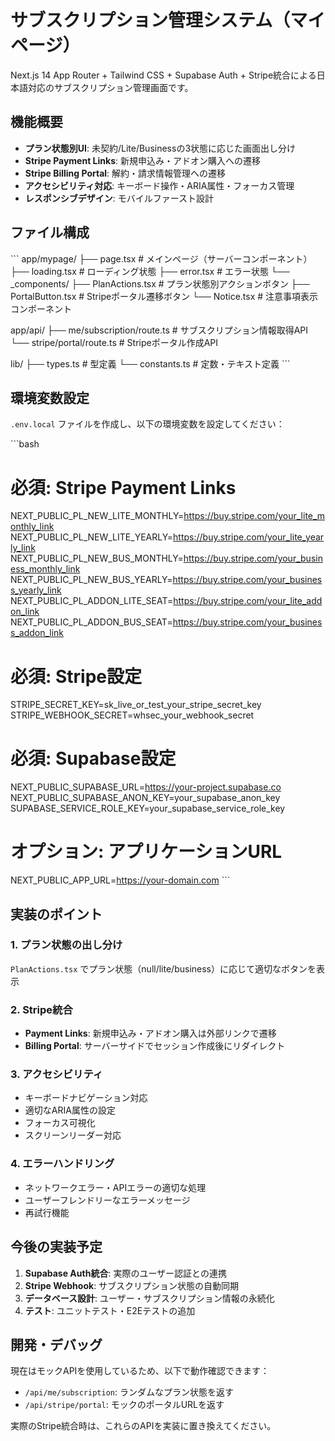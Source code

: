 # サブスクリプション管理システム（マイページ）

Next.js 14 App Router + Tailwind CSS + Supabase Auth + Stripe統合による日本語対応のサブスクリプション管理画面です。

## 機能概要

- **プラン状態別UI**: 未契約/Lite/Businessの3状態に応じた画面出し分け
- **Stripe Payment Links**: 新規申込み・アドオン購入への遷移
- **Stripe Billing Portal**: 解約・請求情報管理への遷移
- **アクセシビリティ対応**: キーボード操作・ARIA属性・フォーカス管理
- **レスポンシブデザイン**: モバイルファースト設計

## ファイル構成

\`\`\`
app/mypage/
├── page.tsx                    # メインページ（サーバーコンポーネント）
├── loading.tsx                 # ローディング状態
├── error.tsx                   # エラー状態
└── _components/
    ├── PlanActions.tsx         # プラン状態別アクションボタン
    ├── PortalButton.tsx        # Stripeポータル遷移ボタン
    └── Notice.tsx              # 注意事項表示コンポーネント

app/api/
├── me/subscription/route.ts    # サブスクリプション情報取得API
└── stripe/portal/route.ts      # Stripeポータル作成API

lib/
├── types.ts                    # 型定義
└── constants.ts                # 定数・テキスト定義
\`\`\`

## 環境変数設定

`.env.local` ファイルを作成し、以下の環境変数を設定してください：

\`\`\`bash
# 必須: Stripe Payment Links
NEXT_PUBLIC_PL_NEW_LITE_MONTHLY=https://buy.stripe.com/your_lite_monthly_link
NEXT_PUBLIC_PL_NEW_LITE_YEARLY=https://buy.stripe.com/your_lite_yearly_link
NEXT_PUBLIC_PL_NEW_BUS_MONTHLY=https://buy.stripe.com/your_business_monthly_link
NEXT_PUBLIC_PL_NEW_BUS_YEARLY=https://buy.stripe.com/your_business_yearly_link
NEXT_PUBLIC_PL_ADDON_LITE_SEAT=https://buy.stripe.com/your_lite_addon_link
NEXT_PUBLIC_PL_ADDON_BUS_SEAT=https://buy.stripe.com/your_business_addon_link

# 必須: Stripe設定
STRIPE_SECRET_KEY=sk_live_or_test_your_stripe_secret_key
STRIPE_WEBHOOK_SECRET=whsec_your_webhook_secret

# 必須: Supabase設定
NEXT_PUBLIC_SUPABASE_URL=https://your-project.supabase.co
NEXT_PUBLIC_SUPABASE_ANON_KEY=your_supabase_anon_key
SUPABASE_SERVICE_ROLE_KEY=your_supabase_service_role_key

# オプション: アプリケーションURL
NEXT_PUBLIC_APP_URL=https://your-domain.com
\`\`\`

## 実装のポイント

### 1. プラン状態の出し分け
`PlanActions.tsx` でプラン状態（null/lite/business）に応じて適切なボタンを表示

### 2. Stripe統合
- **Payment Links**: 新規申込み・アドオン購入は外部リンクで遷移
- **Billing Portal**: サーバーサイドでセッション作成後にリダイレクト

### 3. アクセシビリティ
- キーボードナビゲーション対応
- 適切なARIA属性の設定
- フォーカス可視化
- スクリーンリーダー対応

### 4. エラーハンドリング
- ネットワークエラー・APIエラーの適切な処理
- ユーザーフレンドリーなエラーメッセージ
- 再試行機能

## 今後の実装予定

1. **Supabase Auth統合**: 実際のユーザー認証との連携
2. **Stripe Webhook**: サブスクリプション状態の自動同期
3. **データベース設計**: ユーザー・サブスクリプション情報の永続化
4. **テスト**: ユニットテスト・E2Eテストの追加

## 開発・デバッグ

現在はモックAPIを使用しているため、以下で動作確認できます：

- `/api/me/subscription`: ランダムなプラン状態を返す
- `/api/stripe/portal`: モックのポータルURLを返す

実際のStripe統合時は、これらのAPIを実装に置き換えてください。
